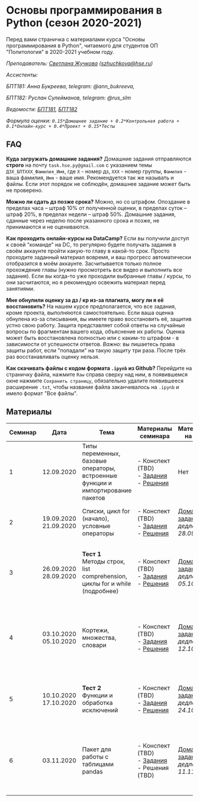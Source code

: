 # Основы программирования в Python (сезон 2020-2021)

Перед вами страничка с материалами курса "Основы программирования в Python", читаемого для студентов ОП "Политология" в 2020-2021 учебном году.

_Преподаватель: [Светлана Жучкова](https://www.hse.ru/staff/lanalob) (szhuchkova@hse.ru)_

_Ассистенты:_ 

_БПТ181: Анна Букреева, telegram: @ann_bukreeva,_ 

_БПТ182: Руслан Сулейманов, telegram: @rus_slm_

_Ведомости: [БПТ181](https://docs.google.com/spreadsheets/d/15VZUoyeZrWSzl9OMF55MyAd_k6ho2UC-94af75bP_mo/edit?usp=sharing), [БПТ182](https://docs.google.com/spreadsheets/d/1bikjCepPd9OVVd0p2gwwyryg9d-N_22uAMuDhNdWqcE/edit?usp=sharing)_

_Формула оценки: `0.15*Домашнее задание + 0.2*Контрольная работа + 0.1*Онлайн-курс + 0.4*Проект + 0.15*Тесты`_


## FAQ
**Куда загружать домашние задания?** Домашние задания отправляются **строго** на почту `task.hse.py@gmail.com` с указанием темы `ДЗX_БПТXXX_Фамилия_Имя`, где `Х` - номер дз, `ХХХ` - номер группы, `Фамилия` - ваша фамилия, `Имя` - ваше имя. Рекомендуется так же называть и файлы. Если этот порядок не соблюдён, домашнее задание может быть не проверено.

**Можно ли сдать дз позже срока?** Можно, но со штрафом. Опоздание в пределах часа – штраф 10% от полученной оценки, в пределах суток – штраф 20%, в пределах недели – штраф 50%. Домашние задания, сданные через неделю после указанного срока и позже, не принимаются и не оцениваются.

**Как проходить онлайн-курсы на DataCamp?** Если вы получили доступ к своей "команде" на DC, то регулярно будете получать задания в своём аккаунте пройти какую-то главу в какой-то срок. Просто проходите заданный материал вовремя, и ваш прогресс автоматически отобразится в моём аккаунте. Засчитывается только полное прохождение главы (нужно просмотреть все видео и выполнить все задания). Если вы когда-то уже проходили выбранные главы / курсы, то они засчитаются, но я рекомендую освежить материал перед занятиями.

**Мне обнулили оценку за дз / кр из-за плагиата, могу ли я её восстановить?**  На нашем курсе предполагается, что все задания, кроме проекта, выполняются самостоятельно. Если ваша оценка обнулена из-за списывания, вы имеете право восстановить её, защитив устно свою работу. Защита представляет собой ответы на случайные вопросы по фрагментам вашего кода, объяснение их работы. Оценка может быть восстановлена полностью или с каким-то штрафом - в зависимости от успешности ответов. *Важно:* вы лишаетесь права защиты работ, если "попадали" на такую защиту три раза. После трёх раз восстанавливать оценку нельзя.

**Как скачивать файлы с кодом формата `.ipynb` из Github?** Перейдите на страничку файла, нажмите `Raw` справа сверху над ним, в появившемся окне нажмите `Сохранить страницу`, обязательно удалите появившееся расширение `.txt`, чтобы название файла заканчивалось на `.ipynb` и имело формат "Все файлы".


## Материалы

| Семинар | Дата | Тема | Материалы семинара | Материалы на дом | Главы DataCamp |
|---------|------|------|--------------------|------------------|----------------| 
| 1 | 12.09.2020 | Типы переменных, базовые операторы, встроенные функции и импортирование пакетов | - Конспект (TBD) <br> - [Задания](https://github.com/LanaLob/Plt_Python_2020/blob/master/Seminar%20tasks/seminar1.ipynb) <br> - [Решения](https://github.com/LanaLob/Plt_Python_2020/blob/master/Seminar%20tasks/seminar1_keys.ipynb)| Нет | [Introduction to Python](https://learn.datacamp.com/courses/intro-to-python-for-data-science) / Python Basics <br> *дедлайн: 25.09.20* |
| 2 | 19.09.2020 <br> 21.09.2020 | Списки, цикл for (начало), условные операторы | - Конспект (TBD) <br> - [Задания](https://github.com/LanaLob/Plt_Python_2020/blob/master/Seminar%20tasks/seminar2.ipynb) <br> - [Решения](https://github.com/LanaLob/Plt_Python_2020/blob/master/Seminar%20tasks/seminar2-keys.ipynb)| [Домашнее задание 1](https://github.com/LanaLob/Plt_Python_2020/blob/master/Homeworks/homework1.ipynb) <br> *дедлайн: 28.09.20* | [Introduction to Python](https://learn.datacamp.com/courses/intro-to-python-for-data-science) / Python Lists <br> *дедлайн: 25.09.20* | 
| 3 | 26.09.2020 <br> 28.09.2020 | **Тест 1** <br> Методы строк, list comprehension, циклы for и while (подробнее) | - Конспект (TBD) <br> - [Задания](https://github.com/LanaLob/Plt_Python_2020/blob/master/Seminar%20tasks/seminar3.ipynb) <br> - [Решения](https://github.com/LanaLob/Plt_Python_2020/blob/master/Seminar%20tasks/seminar3-keys.ipynb)| [Домашнее задание 2](https://github.com/LanaLob/Plt_Python_2020/blob/master/Homeworks/homework2.ipynb) <br> *дедлайн: 05.10.20* | [Data Types for Data Science in Python](https://www.datacamp.com/courses/data-types-for-data-science) / Fundamental data types <br> *дедлайн: 10.10.20* | 
| 4 | 03.10.2020 <br> 05.10.2020 | Кортежи, множества, словари | - Конспект (TBD) <br> - [Задания](https://github.com/LanaLob/Plt_Python_2020/blob/master/Seminar%20tasks/seminar4.ipynb) <br> - [Решения](https://github.com/LanaLob/Plt_Python_2020/blob/master/Seminar%20tasks/seminar4_keys.ipynb)| [Домашнее задание 3](https://github.com/LanaLob/Plt_Python_2020/blob/master/Homeworks/homework3.ipynb) <br> *дедлайн: 12.10.20* | [Data Types for Data Science in Python](https://www.datacamp.com/courses/data-types-for-data-science) / Dictionaries - the root of Python <br> *дедлайн: 10.10.20* | 
| 5 | 10.10.2020 <br> 17.10.2020 | **Тест 2** <br> Функции и обработка исключений | - Конспект (TBD) <br> - [Задания](https://github.com/LanaLob/Plt_Python_2020/blob/master/Seminar%20tasks/seminar5.ipynb) <br> - [Решения](https://github.com/LanaLob/Plt_Python_2020/blob/master/Seminar%20tasks/seminar5_keys.ipynb)| [Домашнее задание 4](https://github.com/LanaLob/Plt_Python_2020/blob/master/Homeworks/homework4.ipynb) <br> *дедлайн: 24.10.20* | [Introduction to Python](https://learn.datacamp.com/courses/intro-to-python-for-data-science) / Functions and Packages <br> *дедлайн: 24.10.20* | 
| 6 | 03.11.2020 | Пакет для работы с таблицами pandas | - Конспект (TBD) <br> - [Задания](https://github.com/LanaLob/Plt_Python_2020/blob/master/Seminar%20tasks/seminar6.ipynb) <br> - Решения (TBD)| [Домашнее задание 5](https://github.com/LanaLob/Plt_Python_2020/blob/master/Homeworks/homework5.ipynb) <br> *дедлайн: 11.11.20* | [Manipulating DataFrames with pandas](https://learn.datacamp.com/courses/manipulating-dataframes-with-pandas) / Extracting and transforming data <br> *дедлайн: 11.11.20* |
